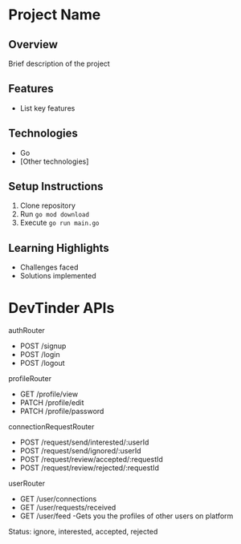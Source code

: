 # Project Name

## Overview
Brief description of the project

## Features
- List key features

## Technologies
- Go
- [Other technologies]

## Setup Instructions
1. Clone repository
2. Run `go mod download`
3. Execute `go run main.go`

## Learning Highlights
- Challenges faced
- Solutions implemented


# DevTinder APIs

authRouter
- POST /signup
- POST /login
- POST /logout

profileRouter
- GET /profile/view
- PATCH /profile/edit
- PATCH /profile/password

connectionRequestRouter
- POST /request/send/interested/:userId
- POST /request/send/ignored/:userId
- POST /request/review/accepted/:requestId
- POST /request/review/rejected/:requestId

userRouter
- GET /user/connections
- GET /user/requests/received
- GET /user/feed -Gets you the profiles of other users on platform

Status: ignore, interested, accepted, rejected
